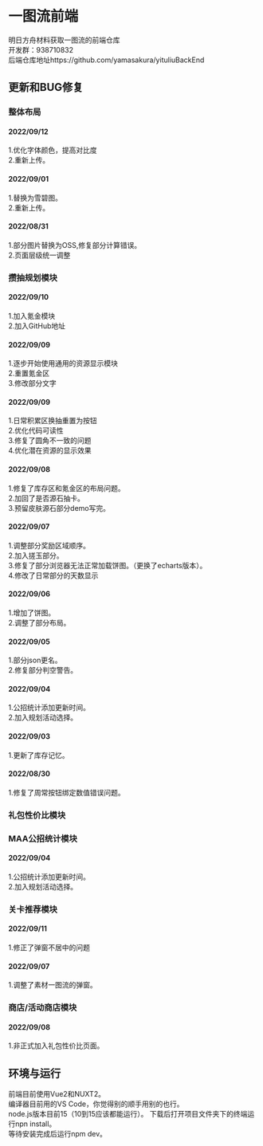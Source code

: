 # 一图流前端
明日方舟材料获取一图流的前端仓库<br>
开发群：938710832<br>
后端仓库地址https://github.com/yamasakura/yituliuBackEnd

## 更新和BUG修复

### 整体布局


#### 2022/09/12
1.优化字体颜色，提高对比度<br>
2.重新上传。


#### 2022/09/01
1.替换为雪碧图。<br>
2.重新上传。

#### 2022/08/31
1.部分图片替换为OSS,修复部分计算错误。<br>
2.页面层级统一调整

### 攒抽规划模块

#### 2022/09/10
1.加入氪金模块<br>
2.加入GitHub地址

#### 2022/09/09
1.逐步开始使用通用的资源显示模块<br>
2.重置氪金区<br>
3.修改部分文字

#### 2022/09/09
1.日常积累区换抽重置为按钮<br>
2.优化代码可读性<br>
3.修复了圆角不一致的问题<br>
4.优化潜在资源的显示效果

#### 2022/09/08
1.修复了库存区和氪金区的布局问题。<br>
2.加回了是否源石抽卡。<br>
3.预留皮肤源石部分demo写完。<br>

#### 2022/09/07
1.调整部分奖励区域顺序。<br>
2.加入搓玉部分。<br>
3.修复了部分浏览器无法正常加载饼图。（更换了echarts版本）。<br>
4.修改了日常部分的天数显示

#### 2022/09/06
1.增加了饼图。<br>
2.调整了部分布局。

#### 2022/09/05
1.部分json更名。<br>
2.修复部分判空警告。

#### 2022/09/04
1.公招统计添加更新时间。<br>
2.加入规划活动选择。

#### 2022/09/03
1.更新了库存记忆。

#### 2022/08/30 
1.修复了周常按钮绑定数值错误问题。
### 礼包性价比模块

### MAA公招统计模块
#### 2022/09/04
1.公招统计添加更新时间。<br>
2.加入规划活动选择。

### 关卡推荐模块
#### 2022/09/11
1.修正了弹窗不居中的问题

#### 2022/09/07
1.调整了素材一图流的弹窗。

### 商店/活动商店模块
#### 2022/09/08
1.非正式加入礼包性价比页面。



## 环境与运行
前端目前使用Vue2和NUXT2。<br>
编译器目前用的VS Code，你觉得别的顺手用别的也行。<br>
node.js版本目前15（10到15应该都能运行）。
下载后打开项目文件夹下的终端运行npn install。<br>
等待安装完成后运行npm dev。


